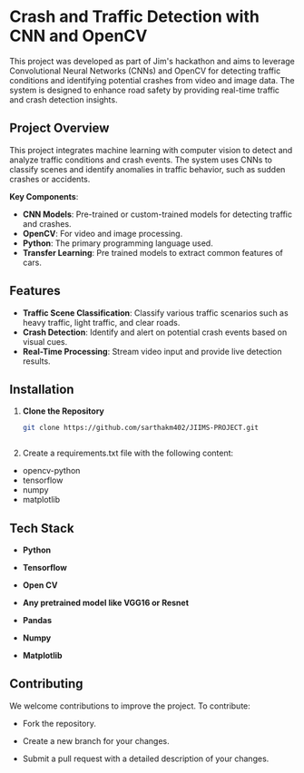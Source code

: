 # Crash and Traffic Detection with CNN and OpenCV

This project was developed as part of Jim's hackathon and aims to leverage Convolutional Neural Networks (CNNs) and OpenCV for detecting traffic conditions and identifying potential crashes from video and image data. The system is designed to enhance road safety by providing real-time traffic and crash detection insights.

## Project Overview

This project integrates machine learning with computer vision to detect and analyze traffic conditions and crash events. The system uses CNNs to classify scenes and identify anomalies in traffic behavior, such as sudden crashes or accidents.

**Key Components**:
- **CNN Models**: Pre-trained or custom-trained models for detecting traffic and crashes.
- **OpenCV**: For video and image processing.
- **Python**: The primary programming language used.
- **Transfer Learning**: Pre trained models to extract common features of cars.

## Features

- **Traffic Scene Classification**: Classify various traffic scenarios such as heavy traffic, light traffic, and clear roads.
- **Crash Detection**: Identify and alert on potential crash events based on visual cues.
- **Real-Time Processing**: Stream video input and provide live detection results.


## Installation

1. **Clone the Repository**

   ```bash
   git clone https://github.com/sarthakm402/JIIMS-PROJECT.git



2. Create a requirements.txt file with the following content:


- opencv-python
- tensorflow
- numpy
- matplotlib

## Tech Stack

- **Python**

- **Tensorflow**

- **Open CV**

- **Any pretrained model like VGG16 or Resnet**

- **Pandas**

- **Numpy**

- **Matplotlib**

## Contributing

We welcome contributions to improve the project. To contribute:

- Fork the repository.

- Create a new branch for your changes.

- Submit a pull request with a detailed description of your changes.
